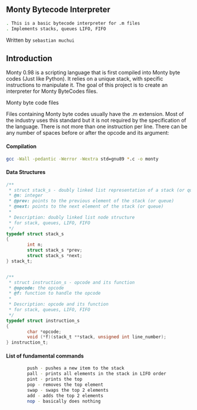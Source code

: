 ## Monty Bytecode Interpreter

```sh
. This is a basic bytecode interpreter for .m files
. Implements stacks, queues LIFO, FIFO
```

Written by `sebastian muchui`

## Introduction

Monty 0.98 is a scripting language that is first compiled into Monty byte codes (Just like Python). It relies on a unique stack, with specific instructions to manipulate it. The goal of this project is to create an interpreter for Monty ByteCodes files.

Monty byte code files

Files containing Monty byte codes usually have the .m extension. Most of the industry uses this standard but it is not required by the specification of the language. There is not more than one instruction per line. There can be any number of spaces before or after the opcode and its argument:

#### Compilation

```sh
gcc -Wall -pedantic -Werror -Wextra std=gnu89 *.c -o monty
```


#### Data Structures

```c
/**
 * struct stack_s - doubly linked list representation of a stack (or queue)
 * @n: integer
 * @prev: points to the previous element of the stack (or queue)
 * @next: points to the next element of the stack (or queue)
 *
 * Description: doubly linked list node structure
 * for stack, queues, LIFO, FIFO
 */
typedef struct stack_s
{
        int n;
        struct stack_s *prev;
        struct stack_s *next;
} stack_t;


/**
 * struct instruction_s - opcode and its function
 * @opcode: the opcode
 * @f: function to handle the opcode
 *
 * Description: opcode and its function
 * for stack, queues, LIFO, FIFO
 */
typedef struct instruction_s
{
        char *opcode;
        void (*f)(stack_t **stack, unsigned int line_number);
} instruction_t;

```

#### List of fundamental commands

```sh
        push - pushes a new item to the stack
        pall - prints all elements in the stack in LIFO order
        pint - prints the top
        pop - removes the top element
        swap - swaps the top 2 elements
        add - adds the top 2 elements
        nop - basically does nothing
```
